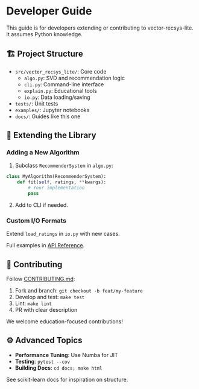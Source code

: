 # Developer Guide

This guide is for developers extending or contributing to vector-recsys-lite. It assumes Python knowledge.

## 🏗️ Project Structure

- `src/vector_recsys_lite/`: Core code
  - `algo.py`: SVD and recommendation logic
  - `cli.py`: Command-line interface
  - `explain.py`: Educational tools
  - `io.py`: Data loading/saving
- `tests/`: Unit tests
- `examples/`: Jupyter notebooks
- `docs/`: Guides like this one

## 🔧 Extending the Library

### Adding a New Algorithm
1. Subclass `RecommenderSystem` in `algo.py`:

```python
class MyAlgorithm(RecommenderSystem):
    def fit(self, ratings, **kwargs):
        # Your implementation
        pass
```

2. Add to CLI if needed.

### Custom I/O Formats
Extend `load_ratings` in `io.py` with new cases.

Full examples in [API Reference](../README.md#🔧-api-reference).

## 🤝 Contributing

Follow [CONTRIBUTING.md](../CONTRIBUTING.md):
1. Fork and branch: `git checkout -b feat/my-feature`
2. Develop and test: `make test`
3. Lint: `make lint`
4. PR with clear description

We welcome education-focused contributions!

## ⚙️ Advanced Topics

- **Performance Tuning**: Use Numba for JIT
- **Testing**: `pytest --cov`
- **Building Docs**: `cd docs; make html`

See scikit-learn docs for inspiration on structure.
